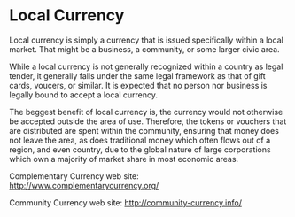 Local Currency
==============

Local currency is simply a currency that is issued specifically within a local market.  That might be a business, a community, or some larger civic area.

While a local currency is not generally recognized within a country as legal tender, it generally falls under the same legal framework as that of gift cards, voucers, or similar.  It is expected that no person nor business is legally bound to accept a local currency.

The beggest benefit of local currency is, the currency would not otherwise be accepted outside the area of use.  Therefore, the tokens or vouchers that are distributed are spent within the community, ensuring that money does not leave the area, as does traditional money which often flows out of a region, and even country, due to the global nature of large corporations which own a majority of market share in most economic areas.

Complementary Currency web site:
http://www.complementarycurrency.org/

Community Currency web site:
http://community-currency.info/
